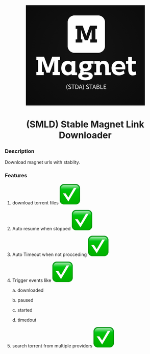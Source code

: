 
<center>
<img src="media/logo.png" alt="STDA) Stable Tor Api logo">

# (SMLD) Stable Magnet Link Downloader

</center>


### Description

Download magnet urls with stablity.

### Features

1. download torrent files ![available](media/check.png)
2. Auto resume when stopped ![available](media/check.png)
3. Auto Timeout when not procceding ![available](media/check.png)
4. Trigger events like ![available](media/check.png)

    a. downloaded

    b. paused

    c. started
    
    d. timedout

5. search torrent from multiple providers ![available](media/check.png)

<!-- Security scan triggered at 2025-09-01 23:09:57 -->

<!-- Security scan triggered at 2025-09-01 23:13:19 -->